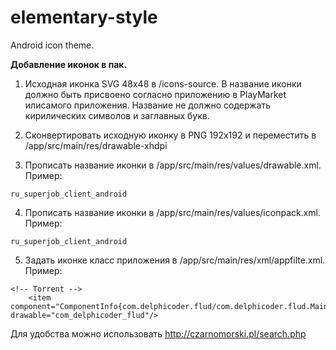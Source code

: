 # elementary-style
Android icon theme.

<b>Добавление иконок в пак.</b>

1. Исходная иконка SVG 48x48 в /icons-source. В название иконки должно быть присвоено согласно приложению в PlayMarket илисамого приложения. Название не должно содержать кирилических символов и заглавных букв.

2. Сконвертировать исходную иконку в PNG 192x192 и переместить в /app/src/main/res/drawable-xhdpi

3. Прописать название иконки в /app/src/main/res/values/drawable.xml.
Пример:
```
ru_superjob_client_android
```
4. Прописать название иконки в /app/src/main/res/values/iconpack.xml.
Пример:
```
ru_superjob_client_android
```
5. Задать иконке класс приложения в /app/src/main/res/xml/appfilte.xml.
Пример:
```
<!-- Torrent -->
    <item component="ComponentInfo{com.delphicoder.flud/com.delphicoder.flud.MainActivity}" drawable="com_delphicoder_flud"/>
```
Для удобства можно использовать http://czarnomorski.pl/search.php
